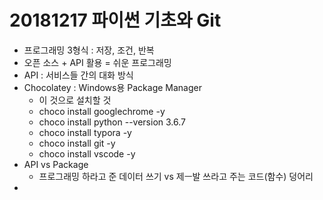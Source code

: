 # 20181217 파이썬 기초와 Git

- 프로그래밍 3형식 : 저장, 조건, 반복
- 오픈 소스 + API 활용 = 쉬운 프로그래밍
- API : 서비스들 간의 대화 방식
- Chocolatey : Windows용 Package Manager
  - 이 것으로 설치할 것
  - choco install googlechrome -y
  - choco install python --version 3.6.7
  - choco install typora -y
  - choco install git -y
  - choco install vscode -y
- API vs Package
  - 프로그래밍 하라고 준 데이터 쓰기   vs 제ㅡ발 쓰라고 주는 코드(함수) 덩어리
- 

